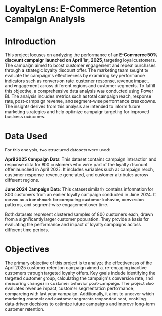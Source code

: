 # LoyaltyLens: E-Commerce Retention Campaign Analysis

# Introduction

This project focuses on analyzing the performance of an **E-Commerce 50% discount campaign launched on April 1st, 2025**, targeting loyal customers. The campaign aimed to boost customer engagement and repeat purchases through a strategic loyalty discount offer. The marketing team sought to evaluate the campaign's effectiveness by examining key performance indicators such as conversion rate, customer response, revenue impact, and engagement across different regions and customer segments.
To fulfill this objective, a comprehensive data analysis was conducted using Power BI. The analysis includes metrics such as total campaign reach, response rate, post-campaign revenue, and segment-wise performance breakdowns. The insights derived from this analysis are intended to inform future marketing strategies and help optimize campaign targeting for improved business outcomes.

# Data Used 

For this analysis, two structured datasets were used:

**April 2025 Campaign Data**: This dataset contains campaign interaction and response data for 800 customers who were part of the loyalty discount offer launched in April 2025. It includes variables such as campaign reach, customer response, revenue generated, and customer attributes across different regions.

**June 2024 Campaign Data**: This dataset similarly contains information for 800 customers from an earlier loyalty campaign conducted in June 2024. It serves as a benchmark for comparing customer behavior, conversion patterns, and segment-wise engagement over time.

Both datasets represent clustered samples of 800 customers each, drawn from a significantly larger customer population. They provide a basis for evaluating the performance and impact of loyalty campaigns across different time periods.

# Objectives 

The primary objective of this project is to analyze the effectiveness of the April 2025 customer retention campaign aimed at re-engaging inactive customers through targeted loyalty offers. Key goals include identifying the targeted customer group, calculating the campaign's conversion rate, and measuring changes in customer behavior post-campaign. The project also evaluates revenue impact, customer segmentation performance, compareing with last year campaign. Additionally, it aims to uncover which marketing channels and customer segments responded best, enabling data-driven decisions to optimize future campaigns and improve long-term customer retention.


